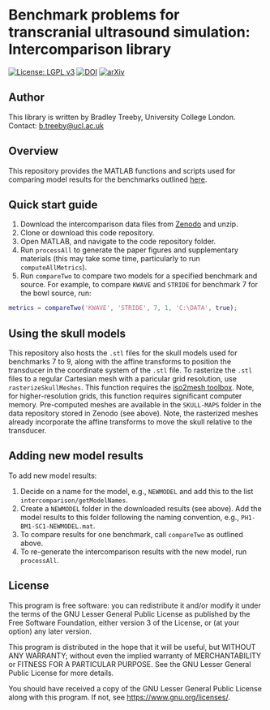 # Benchmark problems for transcranial ultrasound simulation: Intercomparison library

[![License: LGPL v3](https://camo.githubusercontent.com/a68e3691793655c52b2d207c94ea538cfcdf9a4cf081c27b6e55ea0e4b27b936/68747470733a2f2f696d672e736869656c64732e696f2f62616467652f4c6963656e73652d4c47504c25323076332d626c75652e737667)](https://www.gnu.org/licenses/lgpl-3.0) [![DOI](https://zenodo.org/badge/DOI/10.5281/zenodo.6020543.svg)](https://doi.org/10.5281/zenodo.6020543) [![arXiv](https://img.shields.io/badge/arXiv-2202.04552-b31b1b.svg)](https://arxiv.org/abs/2202.04552)

## Author

This library is written by Bradley Treeby, University College London. Contact: [b.treeby@ucl.ac.uk](mailto:b.treeby@ucl.ac.uk)

## Overview

This repository provides the MATLAB functions and scripts used for comparing model results for the benchmarks outlined [here](https://arxiv.org/abs/2202.04552).

## Quick start guide

1. Download the intercomparison data files from [Zenodo](https://doi.org/10.5281/zenodo.6020543) and unzip.
2. Clone or download this code repository.
3. Open MATLAB, and navigate to the code repository folder.
4. Run `processAll` to generate the paper figures and supplementary materials (this may take some time, particularly to run `computeAllMetrics`).
5. Run `compareTwo` to compare two models for a specified benchmark and source. For example, to compare `KWAVE` and `STRIDE` for benchmark 7 for the bowl source, run:

```matlab
metrics = compareTwo('KWAVE', 'STRIDE', 7, 1, 'C:\DATA', true);
```

## Using the skull models

This repository also hosts the `.stl` files for the skull models used for benchmarks 7 to 9, along with the affine transforms to position the transducer in the coordinate system of the `.stl` file. To rasterize the `.stl` files to a regular Cartesian mesh with a paricular grid resolution, use `rasterizeSkullMeshes`. This function requires the [iso2mesh toolbox](http://iso2mesh.sourceforge.net/cgi-bin/index.cgi). Note, for higher-resolution grids, this function requires significant computer memory. Pre-computed meshes are available in the `SKULL-MAPS` folder in the data repository stored in Zenodo (see above). Note, the rasterized meshes already incorporate the affine transforms to move the skull relative to the transducer. 

## Adding new model results

To add new model results:
1. Decide on a name for the model, e.g., `NEWMODEL` and add this to the list `intercomparison/getModelNames`.
1. Create a `NEWMODEL` folder in the downloaded results (see above). Add the model results to this folder following the naming convention, e.g., `PH1-BM1-SC1-NEWMODEL.mat`.
1. To compare results for one benchmark, call `compareTwo` as outlined above. 
1. To re-generate the intercomparison results with the new model, run `processAll`.

## License

This program is free software: you can redistribute it and/or modify it under the terms of the GNU Lesser General Public License as published by the Free Software Foundation, either version 3 of the License, or (at your option) any later version.

This program is distributed in the hope that it will be useful, but WITHOUT ANY WARRANTY; without even the implied warranty of MERCHANTABILITY or FITNESS FOR A PARTICULAR PURPOSE. See the GNU Lesser General Public License for more details.
 
You should have received a copy of the GNU Lesser General Public License along with this program. If not, see <https://www.gnu.org/licenses/>.





